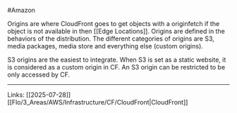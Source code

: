 #Amazon 

Origins are where CloudFront goes to get objects with a originfetch if the object is not available in then [[Edge Locations]]. Origins are defined in the behaviors of the distribution. 
The different categories of origins are S3, media packages, media store and everything else (custom origins). 

S3 origins are the easiest to integrate. When S3 is set as a static website, it is considered as a custom origin in CF. An S3 origin can be restricted to be only accessed by CF. 

---
Links:
[[2025-07-28]]
[[Flo/3_Areas/AWS/Infrastructure/CF/CloudFront|CloudFront]]